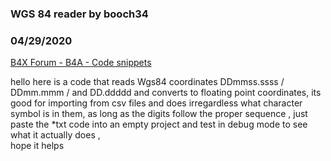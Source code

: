 ### WGS 84 reader by booch34
### 04/29/2020
[B4X Forum - B4A - Code snippets](https://www.b4x.com/android/forum/threads/116957/)

hello here is a code that reads Wgs84 coordinates DDmmss.ssss / DDmm.mmm / and DD.ddddd and converts to floating point coordinates, its good for importing from csv files and does irregardless what character symbol is in them, as long as the digits follow the proper sequence , just paste the \*txt code into an empty project and test in debug mode to see what it actually does ,  
hope it helps